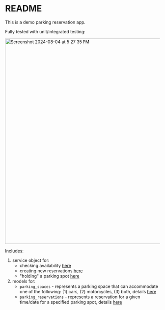 # README

This is a demo parking reservation app.

Fully tested with unit/integrated testing:

<img width="670" alt="Screenshot 2024-08-04 at 5 27 35 PM" src="https://github.com/user-attachments/assets/317a1f21-5d7b-400c-bffe-ea60fb4f5595">

Includes:
1. service object for:
    - checking availability [here](https://github.com/watsonchang15/demo_parking/blob/main/app/services/reservation_service.rb#L10)
    - creating new reservations [here](https://github.com/watsonchang15/demo_parking/blob/main/app/services/reservation_service.rb#L14)
    - "holding" a parking spot [here](https://github.com/watsonchang15/demo_parking/blob/main/app/services/reservation_service.rb#L27)
2. models for:
    - `parking_spaces` - represents a parking space that can accommodate one of the following: (1) cars, (2) motorcycles, (3) both, details [here](https://github.com/watsonchang15/demo_parking/blob/main/db/migrate/20240804211158_create_parking_spaces_table.rb)
    - `parking_reservations` - represents a reservation for a given time/date for a specified parking spot, details [here](https://github.com/watsonchang15/demo_parking/blob/main/db/migrate/20240804211207_create_parking_reservations_table.rb)
